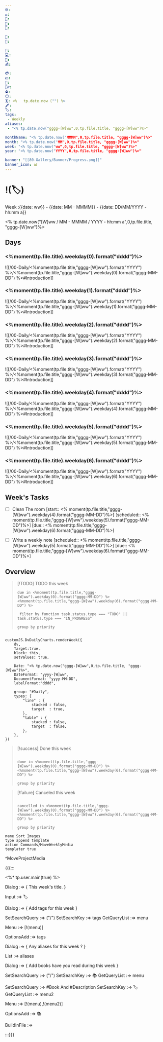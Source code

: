 ```yaml
---
🌐: 
⚖️: 
📕: 
📖: 
🕌: 

🍩: 
🍱: 

💼: 
💻: 
🏦: 
💰: 
 
💳: 
💵: 
🍵: 
🏋️‍♂️: 
⛔: 
😶: 
🗓️: <%   tp.date.now ("") %>
🖋️: 
🏷️: 
tags:
 - Weekly
aliases:
 - "<% tp.date.now("gggg-[W]ww",0,tp.file.title, "gggg-[W]ww")%>"

monthName: "<% tp.date.now("MMMM",0,tp.file.title, "gggg-[W]ww")%>"
month: "<% tp.date.now("MM",0,tp.file.title, "gggg-[W]ww")%>"
week: "<% tp.date.now("ww",0,tp.file.title, "gggg-[W]ww")%>"
year: "<% tp.date.now("YYYY",0,tp.file.title, "gggg-[W]ww")%>"

banner: "[[80-Gallery/Banner/Progress.png]]"
banner_icon: 📊
---
```

# !(🏷️)
Week :{{date: ww}} - {{date: MM - MMMM}} - {{date: DD/MM/YYYY - hh:mm a}}

<% tp.date.now("[W]ww / MM - MMMM / YYYY  - hh:mm a",0,tp.file.title, "gggg-[W]ww")%>



## Days
###  <%moment(tp.file.title).weekday(0).format("dddd")%>

![[/00-Daily/<%moment(tp.file.title,"gggg-[W]ww").format("YYYY") %>/<%moment(tp.file.title,"gggg-[W]ww").weekday(0).format("gggg-MM-DD") %>#Introduction]]

###  <%moment(tp.file.title).weekday(1).format("dddd")%>

![[/00-Daily/<%moment(tp.file.title,"gggg-[W]ww").format("YYYY") %>/<%moment(tp.file.title,"gggg-[W]ww").weekday(1).format("gggg-MM-DD") %>#Introduction]]


###  <%moment(tp.file.title).weekday(2).format("dddd")%>

![[/00-Daily/<%moment(tp.file.title,"gggg-[W]ww").format("YYYY") %>/<%moment(tp.file.title,"gggg-[W]ww").weekday(2).format("gggg-MM-DD") %>#Introduction]]


###  <%moment(tp.file.title).weekday(3).format("dddd")%>

![[/00-Daily/<%moment(tp.file.title,"gggg-[W]ww").format("YYYY") %>/<%moment(tp.file.title,"gggg-[W]ww").weekday(3).format("gggg-MM-DD") %>#Introduction]]

###  <%moment(tp.file.title).weekday(4).format("dddd")%>

![[/00-Daily/<%moment(tp.file.title,"gggg-[W]ww").format("YYYY") %>/<%moment(tp.file.title,"gggg-[W]ww").weekday(4).format("gggg-MM-DD") %>#Introduction]]


###  <%moment(tp.file.title).weekday(5).format("dddd")%>

![[/00-Daily/<%moment(tp.file.title,"gggg-[W]ww").format("YYYY") %>/<%moment(tp.file.title,"gggg-[W]ww").weekday(5).format("gggg-MM-DD") %>#Introduction]]


###  <%moment(tp.file.title).weekday(6).format("dddd")%>

![[/00-Daily/<%moment(tp.file.title,"gggg-[W]ww").format("YYYY") %>/<%moment(tp.file.title,"gggg-[W]ww").weekday(6).format("gggg-MM-DD") %>#Introduction]]


## Week's Tasks
- [ ] Clean The room [start:: <% moment(tp.file.title,"gggg-[W]ww").weekday(4).format("gggg-MM-DD")%>] [scheduled:: <% moment(tp.file.title,"gggg-[W]ww").weekday(5).format("gggg-MM-DD")%>] [due:: <% moment(tp.file.title,"gggg-[W]ww").weekday(6).format("gggg-MM-DD")%>]
- [ ] Write a weekly note [scheduled:: <% moment(tp.file.title,"gggg-[W]ww").weekday(5).format("gggg-MM-DD")%>] [due:: <% moment(tp.file.title,"gggg-[W]ww").weekday(6).format("gggg-MM-DD")%>]


## Overview

> [!TODO] TODO this week
> ```tasks
> due in <%moment(tp.file.title,"gggg-[W]ww").weekday(0).format("gggg-MM-DD") %> <%moment(tp.file.title,"gggg-[W]ww").weekday(6).format("gggg-MM-DD") %>
> 
>  filter by function task.status.type === "TODO" || task.status.type === "IN_PROGRESS"
> 
> group by priority
> 
> ```

```dataviewjs

customJS.DvDailyCharts.renderWeek({	
	dv,
	Target:true,
	block: this,
	setValues: true,
	
	Date: "<% tp.date.now("gggg-[W]ww",0,tp.file.title, "gggg-[W]ww")%>",
	DateFormat: "yyyy-[W]ww",
	DocumentFormat: "yyyy-MM-DD",
	labelFormat:"dddd",

	group: "#Daily",
	types: {
		"line" : {
			stacked : false,
			target	: true,
		},
		"table" : {
			stacked : false,
			target	: false,
		},
	},
})

```

> [!success] Done this week
> ```tasks
> 
> done in <%moment(tp.file.title,"gggg-[W]ww").weekday(0).format("gggg-MM-DD") %> <%moment(tp.file.title,"gggg-[W]ww").weekday(6).format("gggg-MM-DD") %>
> 
> group by priority
> 
> ```

> [!failure] Canceled this week
> ```tasks
> 
> cancelled in <%moment(tp.file.title,"gggg-[W]ww").weekday(0).format("gggg-MM-DD") %> <%moment(tp.file.title,"gggg-[W]ww").weekday(6).format("gggg-MM-DD") %>
> 
> group by priority
> 
> ```

```button
name Sort Images
type append template
action Commands/MoveWeeklyMedia
templater true
```
^MoveProjectMedia



{{{:::

<%* tp.user.main(true) %>


Dialog :=> {
This week's title.
}

Input :=> 🏷️

Dialog :=> {
Add tags for this week 
}


SetSearchQuery :=> ("/")
SetSearchKey :=> tags
GetQueryList :=> menu

Menu :=> [!(menu)]

OptionsAdd :=> tags


Dialog :=> {
Any aliases for this week ?
}

List :=> aliases


Dialog :=> {
Add books have you read during this week
}

SetSearchQuery :=> ("/")
SetSearchKey :=> 📚
GetQueryList :=> menu

SetSearchQuery :=> #Book And #Description
SetSearchKey :=> 🏷️
GetQueryList :=> menu2

Menu :=> [!(menu),!(menu2)]

OptionsAdd :=> 📚

BuildInFile :=>

:::}}}


